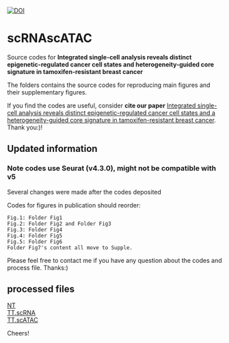 [![DOI](https://zenodo.org/badge/678475435.svg)](https://zenodo.org/badge/latestdoi/678475435)
# scRNAscATAC
Source codes for **Integrated single-cell analysis reveals distinct epigenetic-regulated cancer cell states and heterogeneity-guided core signature in tamoxifen-resistant breast cancer**

The folders contains the source codes for reproducing main figures and their supplementary figures.

If you find the codes are useful, consider **cite our paper** [Integrated single-cell analysis reveals distinct epigenetic-regulated cancer cell states and a heterogeneity-guided core signature in tamoxifen-resistant breast cancer](https://link.springer.com/article/10.1186/s13073-024-01407-3). Thank you:)!


## Updated information
### Note codes use Seurat (v4.3.0), might not be compatible with v5
Several changes were made after the codes deposited

Codes for figures in publication should reorder:  
```
Fig.1: Folder Fig1  
Fig.2: Folder Fig2 and Folder Fig3  
Fig.3: Folder Fig4  
Fig.4: Folder Fig5  
Fig.5: Folder Fig6  
Folder Fig7's content all move to Supple.  
```
Please feel free to contact me if you have any question about the codes and process file. Thanks:) 

## processed files     
[NT](https://www.dropbox.com/scl/fi/nysmt3nsvhy9chxc9fk3q/NTs.h5seurat?rlkey=0fxwnk2lcf8a1q4ddipfvpl1m&st=8q57eluz&dl=0)   
[TT.scRNA](https://www.dropbox.com/scl/fi/zac80vn0p5zx0eh0shx76/TTs_cancer_060223.h5seurat?rlkey=3hf3el2zr7gjl867429utvhvk&st=q3gwjrgs&dl=0)    
[TT.scATAC](https://www.dropbox.com/scl/fi/8qdrmm4o34hdqvn2q5h3p/TTs.cancer.atac.motif.0615.rds?rlkey=sfcy27qdisa9004ela6lisoja&st=8oc84edn&dl=0)    

Cheers!





